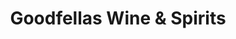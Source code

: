 ---
title: "Goodfellas Wine & Spirits"
url: /jamaica/goodfellas-wine-und-spirits/
shop: Spirituosen
---